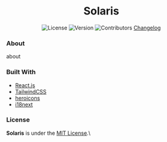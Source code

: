 <div align="center">
  <h1>Solaris</h1>

  ![License](https://img.shields.io/github/license/chxry/solaris?style=flat-square)
  ![Version](https://img.shields.io/github/package-json/v/chxry/solaris?style=flat-square)
  ![Contributors](https://img.shields.io/github/contributors/chxry/solaris?style=flat-square)
  [Changelog](changelog.md)
</div>

### About
about

### Built With
- [React.js](https://reactjs.org)
- [TailwindCSS](https://tailwindcss.com)
- [heroicons](https://heroicons.com)
- [i18next](https://www.i18next.com)

### License
**Solaris** is under the [MIT License](license.md).\